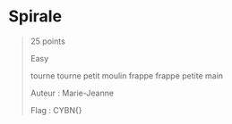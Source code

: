 # Spirale

> 25 points
>
> Easy
> 
> tourne tourne petit moulin frappe frappe petite main
>
> Auteur : Marie-Jeanne
>
> Flag : CYBN{}

